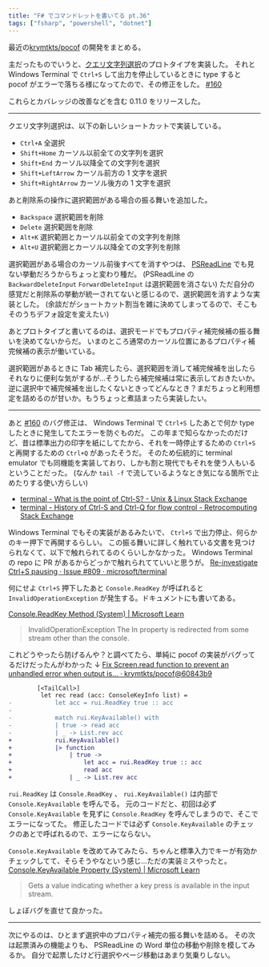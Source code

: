 ```yaml
---
title: "F# でコマンドレットを書いてる pt.36"
tags: ["fsharp", "powershell", "dotnet"]
---
```


最近の[krymtkts/pocof](https://github.com/krymtkts/pocof) の開発をまとめる。

主だったものでいうと、[クエリ文字列選択](https://github.com/krymtkts/pocof/issues/44)のプロトタイプを実装した。
それと Windows Terminal で `Ctrl+S` して出力を停止しているときに type すると pocof がエラーで落ちる様になってたので、その修正をした。 [#160](https://github.com/krymtkts/pocof/pull/160)

これらとカバレッジの改善などを含む 0.11.0 をリリースした。

---

クエリ文字列選択は、以下の新しいショートカットで実装している。

- `Ctrl+A` 全選択
- `Shift+Home` カーソル以前全ての文字列を選択
- `Shift+End` カーソル以降全ての文字列を選択
- `Shift+LeftArrow` カーソル前方の 1 文字を選択
- `Shift+RightArrow` カーソル後方の 1 文字を選択

あと削除系の操作に選択範囲がある場合の振る舞いを追加した。

- `Backspace` 選択範囲を削除
- `Delete` 選択範囲を削除
- `Alt+K` 選択範囲とカーソル以前全ての文字列を削除
- `Alt+U` 選択範囲とカーソル以降全ての文字列を削除

選択範囲がある場合のカーソル前後すべてを消すやつは、 [PSReadLine](https://github.com/PowerShell/PSReadLine) でも見ない挙動だろうからちょっと変わり種だ。
(PSReadLine の `BackwardDeleteInput` `ForwardDeleteInput` は選択範囲を消さない)
ただ自分の感覚だと削除系の挙動が統一されてないと感じるので、選択範囲を消すような実装とした。
(余談だがショートカット割当を雑に決めてしまってるので、そこもそのうちデフォ設定を変えたい)

あとプロトタイプと書いてるのは、選択モードでもプロパティ補完候補の振る舞いを決めてないからだ。
いまのところ通常のカーソル位置にあるプロパティ補完候補の表示が働いている。

選択範囲があるときに Tab 補完したら、選択範囲を消して補完候補を出したらそれなりに便利な気がするが...そうしたら補完候補は常に表示しておきたいか。
逆に選択中で補完候補を出したくないときってどんなとき？まだちょっと利用想定を詰めるのが甘いか。もうちょっと煮詰まったら実装したい。

---

あと [#160](https://github.com/krymtkts/pocof/pull/160) のバグ修正は、 Windows Terminal で `Ctrl+S` したあとで何か type したときに発生してたエラーを防ぐものだ。
この年まで知らなかったのだけど、昔は標準出力の印字を紙にしてたから、それを一時停止するための `Ctrl+S` と再開するための `Ctrl+Q` があったそうだ。
そのため伝統的に terminal emulator でも同機能を実装しており、しかも割と現代でもそれを使う人もいるということだった。
(なんか `tail -f` で流しているようなとき気になる箇所で止めたりする使い方らしい)

- [terminal - What is the point of Ctrl-S? - Unix & Linux Stack Exchange](https://unix.stackexchange.com/questions/137842/what-is-the-point-of-ctrl-s)
- [terminal - History of Ctrl-S and Ctrl-Q for flow control - Retrocomputing Stack Exchange](https://retrocomputing.stackexchange.com/questions/7263/history-of-ctrl-s-and-ctrl-q-for-flow-control)

Windows Terminal でもその実装があるみたいで、 `Ctrl+S` で出力停止、何らかのキー押下で再開するらしい。
この振る舞いに詳しく触れている文書を見つけられなくて、以下で触れられてるのくらいしかなかった。
Windows Terminal の repo に PR があるからどっかで触れられてていいと思うが。
[Re-investigate Ctrl+S pausing · Issue #809 · microsoft/terminal](https://github.com/microsoft/terminal/issues/809)

何にせよ `Ctrl+S` 押下したあと `Console.ReadKey` が呼ばれると `InvalidOperationException` が発生する。ドキュメントにも書いてある。

[Console.ReadKey Method (System) | Microsoft Learn](https://learn.microsoft.com/en-us/dotnet/api/system.console.readkey?view=net-8.0)

> InvalidOperationException
> The In property is redirected from some stream other than the console.

これどうやったら防げるんや？と調べてたら、単純に pocof の実装がバグってるだけだったんがわかった ↓ [Fix Screen.read function to prevent an unhandled error when output is… · krymtkts/pocof@60843b9](https://github.com/krymtkts/pocof/commit/60843b9dc7f44ee68cc845c235be8b321b1ca35e)

```diff
        [<TailCall>]
         let rec read (acc: ConsoleKeyInfo list) =
-            let acc = rui.ReadKey true :: acc
-
-            match rui.KeyAvailable() with
-            | true -> read acc
-            | _ -> List.rev acc
+            rui.KeyAvailable()
+            |> function
+                | true ->
+                    let acc = rui.ReadKey true :: acc
+                    read acc
+                | _ -> List.rev acc
```

`rui.ReadKey` は `Console.ReadKey` 、 `rui.KeyAvailable()` は内部で `Console.KeyAvailable` を呼んでる。
元のコードだと、初回は必ず `Console.KeyAvailable` を見ずに `Console.ReadKey` を呼んでしまうので、そこでエラーになってた。
修正したコードでは必ず `Console.KeyAvailable` のチェックのあとで呼ばれるので、エラーにならない。

`Console.KeyAvailable` を改めてみてみたら、ちゃんと標準入力でキーが有効かチェックしてて、そらそうやなという感じ...ただの実装ミスやったと。
[Console.KeyAvailable Property (System) | Microsoft Learn](https://learn.microsoft.com/en-us/dotnet/api/system.console.keyavailable?view=net-8.0)

> Gets a value indicating whether a key press is available in the input stream.

しょぼバグを直せて良かった。

---

次にやるのは、ひとまず選択中のプロパティ補完の振る舞いを詰める。
その次は起票済みの機能よりも、 PSReadLine の Word 単位の移動や削除を模してみるか。
自分で起票したけど行選択やページ移動はあまり気乗りしない。
